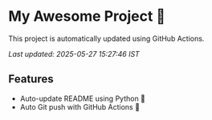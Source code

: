 # My Awesome Project 🚀

This project is automatically updated using GitHub Actions.

_Last updated: 2025-05-27 15:27:46 IST_

## Features
- Auto-update README using Python 🐍
- Auto Git push with GitHub Actions 🤖
